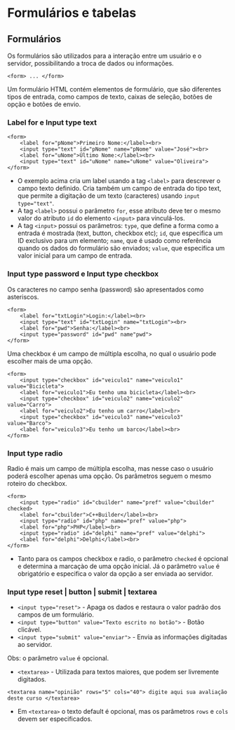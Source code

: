 # Formulários e tabelas

## Formulários

Os formulários são utilizados para a interação entre um usuário e o servidor, possibilitando a troca de dados ou informações.

`<form> ... </form>`

Um formulário HTML contém elementos de formulário, que são diferentes tipos de entrada, como campos de texto, caixas de seleção, botões de opção e botões de envio.

### Label for e Input type text

```
<form>
    <label for="pNome">Primeiro Nome:</label><br>
    <input type="text" id="pNome" name="pNome" value="José"><br>
    <label for="uNome">Último Nome:</label><br>
    <input type="text" id="uNome" name="uNome" value="Oliveira">
</form>
```

- O exemplo acima cria um label usando a tag `<label>` para descrever o campo texto definido. Cria também um campo de entrada do tipo text, que permite a digitação de um texto (caracteres) usando `input type="text"`.
- A tag `<label>` possui o parâmetro `for`, esse atributo deve ter o mesmo valor do atributo `id` do elemento `<input>` para vinculá-los.
- A tag `<input>` possui os parâmetros: `type`, que define a forma como a entrada é mostrada (text, button, checkbox etc); `id`, que especifica um ID exclusivo para um elemento; `name`, que é usado como referência quando os dados do formulário são enviados; `value`, que especifica um valor inicial para um campo de entrada.

### Input type password e Input type checkbox

Os caracteres no campo senha (password) são apresentados como asteriscos.

```
<form>
    <label for="txtLogin">Login:</label><br>
    <input type="text" id="txtLogin" name="txtLogin"><br>
    <label for="pwd">Senha:</label><br>
    <input type="password" id="pwd" name"pwd">
</form>
```

Uma checkbox é um campo de múltipla escolha, no qual o usuário pode escolher mais de uma opção.

```
<form>
    <input type="checkbox" id="veiculo1" name="veiculo1" value="Bicicleta">
    <label for="veiculo1">Eu tenho uma bicicleta</label><br>
    <input type="checkbox" id="veiculo2" name="veiculo2" value="Carro">
    <label for="veiculo2">Eu tenho um carro</label><br>
    <input type="checkbox" id="veiculo3" name="veiculo3" value="Barco">
    <label for="veiculo3">Eu tenho um barco</label><br>
</form>
```

### Input type radio

Radio é mais um campo de múltipla escolha, mas nesse caso o usuário poderá escolher apenas uma opção. Os parâmetros seguem o mesmo roteiro do checkbox.

```
<form>
    <input type="radio" id="cbuilder" name="pref" value="cbuilder" checked>
    <label for="cbuilder">C++Builder</label><br>
    <input type="radio" id="php" name="pref" value="php">
    <label for="php">PHP</label><br>
    <input type="radio" id="delphi" name="pref" value="delphi">
    <label for="delphi">Delphi</label><br>
</form>
```

- Tanto para os campos checkbox e radio, o parâmetro `checked` é opcional e determina a marcaçào de uma opção inicial. Já o parâmetro `value` é obrigatório e especifica o valor da opção a ser enviada ao servidor.

### Input type reset | button | submit | textarea

- `<input type="reset">` - Apaga os dados e restaura o valor padrão dos campos de um formulário.
- `<input type="button" value="Texto escrito no botão">` - Botão clicável.
- `<input type="submit" value="enviar">` - Envia as informações digitadas ao servidor.

Obs: o parâmetro `value` é opcional.

- `<textarea>` - Utilizada para textos maiores, que podem ser livremente digitados.

```
<textarea name="opinião" rows="5" cols="40"> digite aqui sua avaliação deste curso </textarea>
```

- Em `<textarea>` o texto default é opcional, mas os parâmetros `rows` e `cols` devem ser especificados.

